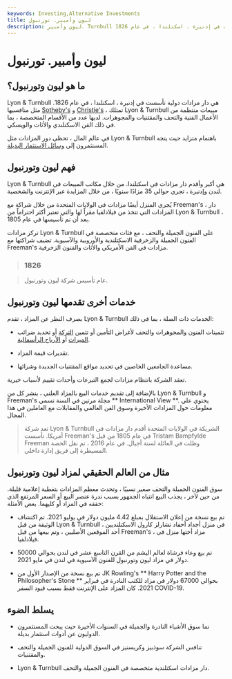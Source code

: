 ```yaml
---
keywords: Investing,Alternative Investments
title: ليون وأمبير. تورنبول
description: ليون وأمبير. Turnbull هي دار مزادات دولية للفنون والتحف تأسست في إدنبرة ، اسكتلندا ، في عام 1826.
---
```


# ليون وأمبير. تورنبول
## ما هو ليون وتورنبول؟

Lyon & Turnbull هي دار مزادات دولية تأسست في إدنبرة ، اسكتلندا ، في عام 1826. مثل منافسيها [Sotheby's](/sothebys) و [Christie's](/sothebys) ، تمتلك Lyon & Turnbull مبيعات منتظمة من الأعمال الفنية والتحف والمقتنيات والمجوهرات. لديها عدد من الأقسام المتخصصة ، بما في ذلك الفن الاسكتلندي والأثاث والويسكي.

في عالم المال ، تحظى دور المزادات مثل Lyon & Turnbull باهتمام متزايد حيث يتجه المستثمرون إلى [وسائل الاستثمار البديلة](/alternative_investment).

## فهم ليون وتورنبول

Lyon & Turnbull هي أكبر وأقدم دار مزادات في اسكتلندا. من خلال مكاتب المبيعات في لندن وإدنبرة ، تجري حوالي 35 مزادًا سنويًا ، من خلال المزايدة عبر الإنترنت والشخصية.

يُجري المنزل أيضًا مزادات في الولايات المتحدة من خلال شراكة مع Freeman's ، دار المزادات التي تتخذ من فيلادلفيا مقراً لها والتي تعتبر أكثر احتراماً من Lyon & Turnbull ، بعد أن تم تأسيسها في عام 1805.

تركز مزادات Lyon & Turnbull على الفنون الجميلة والتحف ، مع فئات متخصصة في الفنون الجميلة والزخرفية الاسكتلندية والأوروبية والآسيوية. تضيف شراكتها مع Freeman's مزادات في الفن الأمريكي والأثاث والفنون الزخرفية.

> ### 1826

> عام تأسيس شركة ليون وتورنبول.

>

## خدمات أخرى تقدمها ليون وتورنبول

بصرف النظر عن المزاد ، تقدم Lyon & Turnbull الخدمات ذات الصلة ، بما في ذلك:

- تثمينات الفنون والمجوهرات والتحف لأغراض التأمين أو تثمين [التركة](/estate) أو تحديد ضرائب [الميراث](/inheritancetax) أو [الأرباح الرأسمالية](/capital_gains_tax).

- تقديرات قيمة المزاد.

- مساعدة الجامعين الخاصين في تحديد مواقع المقتنيات الجديدة وشرائها.

تعقد الشركة بانتظام مزادات لجمع التبرعات وأحداث تقييم لأسباب خيرية.

بالإضافة إلى تقديم خدمات البيع بالمزاد العلني ، ينشر كل من Lyon & Turnbull و Freeman's مجلة مرتين في السنة تسمى ** International View **. يحتوي على معلومات حول المزادات الأخيرة وسوق الفن العالمي والمقابلات مع العاملين في هذا المجال.

> تعد شركة Lyon & Turnbull الشريكة في الولايات المتحدة أقدم دار مزادات في أمريكا. تأسست Freeman's في عام 1805 من قبل Tristam Bampfylde Freeman وظلت في العائلة لستة أجيال. في عام 2016 ، تم نقل الحصة المسيطرة إلى فريق إدارة داخلي.

>

## مثال من العالم الحقيقي لمزاد ليون وتورنبول

سوق الفنون الجميلة والتحف صغير نسبيًا ، وتحدث معظم المزادات بتغطية إعلامية قليلة. من حين لآخر ، يجذب البيع انتباه الجمهور بسبب ندرة عنصر البيع أو السعر المرتفع الذي حققه في المزاد أو كليهما. بعض الأمثلة:

- تم بيع نسخة من إعلان الاستقلال بمبلغ 4.42 مليون دولار في يوليو 2021. تم اكتشاف الوثيقة من قبل Lyon & Turnbull في منزل أجداد أحفاد تشارلز كارول الاسكتلنديين ، أحد الموقعين الأصليين ، وتم بيعها من قبل Freeman's ، مزاد أختها منزل في فيلادلفيا.

- تم بيع وعاء فرشاة لعالم اليشم من القرن التاسع عشر في لندن بحوالي 50000 دولار في مزاد ليون وتورنبول للفنون الآسيوية في لندن في مايو 2021.

- تم بيع نسخة من الإصدار الأول من JK Rowling's ** Harry Potter and the Philosopher's Stone ** بحوالي 67000 دولار في مزاد للكتب النادرة في فبراير 2021. كان المزاد على الإنترنت فقط بسبب قيود السفر COVID-19.

## يسلط الضوء

- نما سوق الأشياء النادرة والجميلة في السنوات الأخيرة حيث يبحث المستثمرون الدوليون عن أدوات استثمار بديلة.

- تنافس الشركة سوذبيز وكريستيز في السوق الدولية للفنون الجميلة والتحف والمقتنيات.

- Lyon & Turnbull دار مزادات اسكتلندية متخصصة في الفنون الجميلة والتحف.

